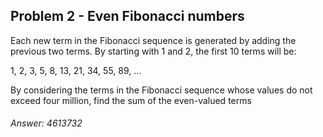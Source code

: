 ## Problem 2 - Even Fibonacci numbers


Each new term in the Fibonacci sequence is generated by adding the previous two terms. By starting with 1 and 2, the first 10 terms will be:

1, 2, 3, 5, 8, 13, 21, 34, 55, 89, ...


By considering the terms in the Fibonacci sequence whose values do not exceed four million, find the sum of the even-valued terms


###### Answer: 4613732
